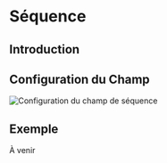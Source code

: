 # Séquence

<PluginInfo name="field-sequence"></PluginInfo>

## Introduction

## Configuration du Champ

![Configuration du champ de séquence](https://static-docs.nocobase.com/20240512173752.png)

## Exemple

À venir
